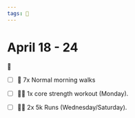 ```yaml
---
tags: 📆
---
```


# April 18 - 24

🥇


- [ ] 🚶 7x Normal morning walks 
- [ ] 🏋‍♀ 1x core strength workout (Monday).
- [ ] 🏃‍♀ 2x 5k Runs (Wednesday/Saturday).


